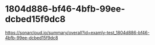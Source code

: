 # 1804d886-bf46-4bfb-99ee-dcbed15f9dc8
https://sonarcloud.io/summary/overall?id=examly-test_1804d886-bf46-4bfb-99ee-dcbed15f9dc8
